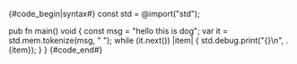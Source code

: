 {#code_begin|syntax#}
const std = @import("std");

pub fn main() void {
    const msg = "hello this is dog";
    var it = std.mem.tokenize(msg, " ");
    while (it.next()) |item| {
        std.debug.print("{}\n", .{item});
    }
}
{#code_end#}